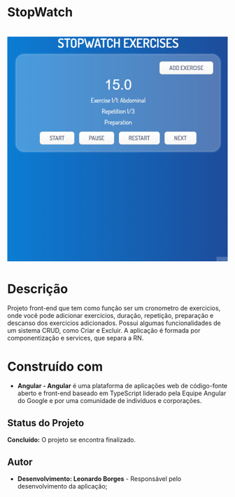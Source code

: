 # StopWatch
<h1 align="center">
    <img alt="gif to show program" title="Show program" src="./src/assets/StopwatchGif.gif" />
</h1>

# Descrição
Projeto front-end que tem como função ser um cronometro de exercicios, onde você pode adicionar exercicios, duração, repetição, preparação e descanso dos exercicios adicionados. Possui algumas funcionalidades de um sistema CRUD, como Criar e Excluir. A aplicação é formada por componentização e services, que separa a RN.

# Construído com
 - **Angular - Angular** é uma plataforma de aplicações web de código-fonte aberto e front-end baseado em TypeScript liderado pela Equipe Angular do Google e por uma comunidade de indivíduos e corporações.

## Status do Projeto
**Concluído:** O projeto se encontra finalizado.

## Autor
- **Desenvolvimento: Leonardo Borges** - Responsável pelo desenvolvimento da aplicação;
